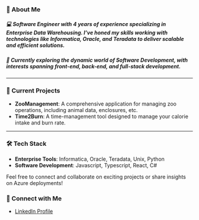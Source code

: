 ### 👋 About Me

##### 💻 **Software Engineer** with 4 years of experience specializing in **Enterprise Data Warehousing**. I’ve honed my skills working with technologies like **Informatica**, **Oracle**, and **Teradata** to deliver scalable and efficient solutions.

##### 👀 Currently exploring the dynamic world of **Software Development**, with interests spanning **front-end**, **back-end**, and **full-stack development**.

---

### 🚀 Current Projects

- **ZooManagement**: A comprehensive application for managing zoo operations, including animal data, enclosures, etc.
- **Time2Burn**: A time-management tool designed to manage your calorie intake and burn rate.

---

<!-- ### 🤝 Seeking Collaboration

- **Azure Deployment Assistance**: Looking for guidance on deploying back-end services to Azure for seamless integration and scalability.

--->

### 🛠️ Tech Stack
- **Enterprise Tools**: Informatica, Oracle, Teradata, Unix, Python
- **Software Development**: Javascript, Typescript, React, C#

Feel free to connect and collaborate on exciting projects or share insights on Azure deployments!

### 🔗 Connect with Me
- [LinkedIn Profile](https://www.linkedin.com/in/nandini-polavarapu-a1470662/)


<!--
**nandinip92/nandinip92** is a ✨ _special_ ✨ repository because its `README.md` (this file) appears on your GitHub profile.

Here are some ideas to get you started:

- 🔭 I’m currently working on ...
- 🌱 I’m currently learning ...
- 👯 I’m looking to collaborate on ...
- 🤔 I’m looking for help with ...
- 💬 Ask me about ...
- 📫 How to reach me: ...
- 😄 Pronouns: ...
- ⚡ Fun fact: ...
-->
